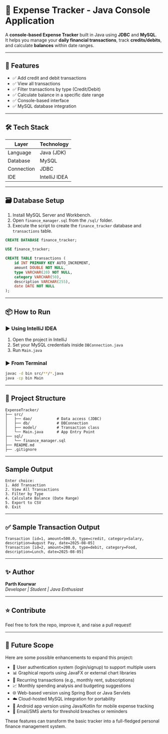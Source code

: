 
# 💸 Expense Tracker - Java Console Application

A **console-based Expense Tracker** built in Java using **JDBC** and **MySQL**.  
It helps you manage your **daily financial transactions**, track **credits/debits**, and calculate **balances** within date ranges.

---

## 🚀 Features

- ✅ Add credit and debit transactions  
- ✅ View all transactions  
- ✅ Filter transactions by type (Credit/Debit)  
- ✅ Calculate balance in a specific date range   
- ✅ Console-based interface  
- ✅ MySQL database integration  

---

## 🛠️ Tech Stack

| Layer        | Technology       |
|--------------|------------------|
| Language     | Java (JDK)   |
| Database     | MySQL            |
| Connection   | JDBC             |
| IDE          | IntelliJ IDEA    |

---

## 🗃️ Database Setup

1. Install MySQL Server and Workbench.
2. Open `finance_manager.sql` from the `/sql/` folder.
3. Execute the script to create the `finance_tracker` database and `transactions` table.

```sql
CREATE DATABASE finance_tracker;

USE finance_tracker;

CREATE TABLE transactions (
    id INT PRIMARY KEY AUTO_INCREMENT,
    amount DOUBLE NOT NULL,
    type VARCHAR(20) NOT NULL,
    category VARCHAR(50),
    description VARCHAR(255),
    date DATE NOT NULL
);
```

---

## 📦 How to Run

### ▶️ Using IntelliJ IDEA

1. Open the project in IntelliJ
2. Set your MySQL credentials inside `DBConnection.java`
3. Run `Main.java`

### ▶️ From Terminal

```bash
javac -d bin src/**/*.java
java -cp bin Main
```

---

## 📁 Project Structure

```
ExpenseTracker/
├── src/
│   ├── dao/           # Data access (JDBC)
│   ├── db/            # DBConnection
│   ├── model/         # Transaction class
│   └── Main.java      # App Entry Point
├── sql/
│   └── finance_manager.sql
├── README.md
├── .gitignore
```

---

## Sample Output

```
Enter choice:
1. Add Transaction
2. View All Transactions
3. Filter by Type
4. Calculate Balance (Date Range)
5. Export to CSV
0. Exit
```

---

## ✅ Sample Transaction Output

```text
Transaction [id=1, amount=500.0, type=credit, category=Salary, description=August Pay, date=2025-08-05]
Transaction [id=2, amount=200.0, type=debit, category=Food, description=Lunch, date=2025-08-05]
```

---


## ✨ Author

**Parth Kourwar**  
*Developer | Student | Java Enthusiast*

---

## ⭐ Contribute

Feel free to fork the repo, improve it, and raise a pull request!

---

## 🔮 Future Scope

Here are some possible enhancements to expand this project:

- 🔐 User authentication system (login/signup) to support multiple users
- 📊 Graphical reports using JavaFX or external chart libraries
- 📅 Recurring transactions (e.g., monthly rent, subscriptions)
- 📈 Monthly spending analysis and budgeting suggestions
- 🌐 Web-based version using Spring Boot or Java Servlets
- ☁️ Cloud-hosted MySQL integration for portability
- 📱 Android app version using Java/Kotlin for mobile expense tracking
- 🔔 Email/SMS alerts for threshold breaches or reminders

These features can transform the basic tracker into a full-fledged personal finance management system.
